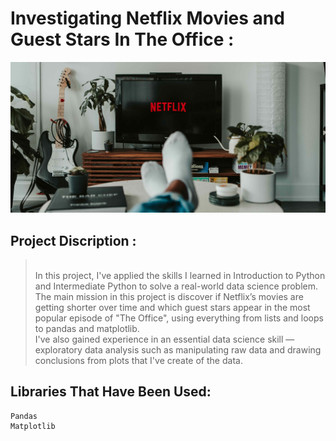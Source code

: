 # Investigating Netflix Movies and Guest Stars In The Office :
![](netflix.jpg)
## Project Discription :
> <br> In this project, I've applied the skills I learned in Introduction to Python and Intermediate Python to solve a real-world data science problem. The main mission in this project is discover if Netflix’s movies are getting shorter over time and which guest stars appear in the most popular episode of "The Office", using everything from lists and loops to pandas and matplotlib.<br/>
I've also gained experience in an essential data science skill — exploratory data analysis such as manipulating raw data and drawing conclusions from plots that I've create of the data.
## Libraries That Have Been Used:
> 
```
Pandas
Matplotlib
```
